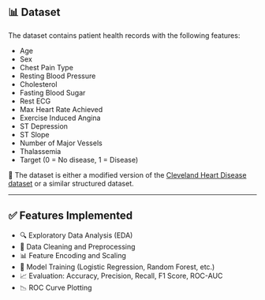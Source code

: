 ## 📊 Dataset

The dataset contains patient health records with the following features:

- Age
- Sex
- Chest Pain Type
- Resting Blood Pressure
- Cholesterol
- Fasting Blood Sugar
- Rest ECG
- Max Heart Rate Achieved
- Exercise Induced Angina
- ST Depression
- ST Slope
- Number of Major Vessels
- Thalassemia
- Target (0 = No disease, 1 = Disease)

📌 The dataset is either a modified version of the [Cleveland Heart Disease dataset](https://archive.ics.uci.edu/ml/datasets/heart+Disease) or a similar structured dataset.

---

## ✅ Features Implemented

- 🔍 Exploratory Data Analysis (EDA)
- 🧼 Data Cleaning and Preprocessing
- 📊 Feature Encoding and Scaling
- 🤖 Model Training (Logistic Regression, Random Forest, etc.)
- 📈 Evaluation: Accuracy, Precision, Recall, F1 Score, ROC-AUC
- 📉 ROC Curve Plotting
